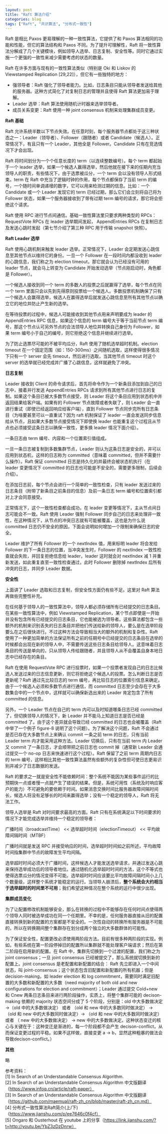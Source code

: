 ```yaml
---
layout: post
title: "Raft 算法介绍"
categories: blog
tags: ["Raft", "共识算法", "分布式一致性"]
---
```


Raft 是相比 Paxos 更易理解的一种一致性算法，它提供了和 Paxos 算法相同的功能和性能，但它的算法结构和 Paxos 不同。为了提升可理解性，Raft 将一致性算法分解成了几个关键模块，例如领导人选举、日志复制、安全性等。同时它通过实施一个更强的一致性来减少需要考虑的状态的数量。

Raft 在许多方面与现有的一致性算法类似（特别是 Oki 和 Liskov 的Viewstamped Replication [29,22]），但它有一些独特的地方：
* 强领导者：Raft 强化了领导者能力。比如，日志条目只能从领导者发送给其他的服务器。这种方式简化了对复制日志的管理并且使得 Raft 算法更加易于理解。
* Leader 选举：Raft 算法使用随机计时器来选举领导者。
* 成员关系变更：Raft 使用一种 joint consensus 机制来处理集群成员变更。

**Raft 基础**

Raft 允许系统半数以下节点失效。在任意时刻，每个服务器节点都处于这三种状态之一：Leader（领导者）、Follower（跟随者）或者 Candidate（候选人）。正常情况下，有且只有一个 Leader，其他全是 Follower。Candidate 只有在竞选情况下才会出现。

Raft 将时间划分为一个个任意长度的 term（以连续整数编号）。每个 term 都起始于一个 leader 选举，如果一个候选人赢得选举，然后他就在接下来的任期内充当领导人的职责，有些情况下，由于选票被瓜分，一个 term 会以没有领导人形式结束。term 在 Raft 中充当了逻辑时钟的作用，每个节点都保存了当前 term 的编号，一个随时间单调递增的数字，它可以用来检测过期的信息。比如：一个 Candidate 或一个 Leader 发现它的 term 已经过期，那么它们会立刻将自己将为 Follower 状态，如果一个服务器接收到了带有过期 term 编号的请求，那它将会拒绝这个请求。

Raft 使用 RPC 进行节点间通信。基础一致性算法里只要求两种类型的 RPCs：RequestVote RPCs 在 leader 选举期间发起， AppendEntries RPCs 在复制日志及发送心跳时发起（第七节介绍了第三种 RPC 用于传输 snapshot 快照）。

**Raft Leader 选举**

Raft 使用心跳机制来触发 leader 选举。正常情况下，Leader 会定期发送心跳信息至其他节点以维持它的身份。一旦一个 Follower 在一段时间内都没收到 leader 的心跳信息，我们称之为 election timeout，那它就会认为已经没有可用的 leader 节点，就会马上转变为 Candidate 开始发动选举（节点刚启动时，角色都是 Follower）。

一个候选人接收到同一个 term 的多数人的投票之后就赢得了选举，每个节点在同一个 term 里面只会以先到先得原则投票给一个候选人。多数投票机制确保了只有一个候选人会赢得选举，候选人在赢得选举后就发送心跳信息至所有其他节点以确立它的地位并防止产生新的选举。

在等待投票的过程中，候选人可能接收到其他节点用来声明要成为 leader 的 AppendEntries RPC 信息，如果这个信息的 term 编号大于等于当前节点 term 编号，那这个节点认可另外节点的合法领导人地位并转换自己身份为 Follower，如果 term 编号小于自己的编号，则它拒绝这个信息并继续进行选举。

为了防止选票尽可能的不被平均瓜分，Raft 使用了随机选举超时机制。election timeout 在一个固定范围（如：150-300ms）之间随机选取，这样使得很多情况下只有一个 server 会先 timeout，然后进行选取，当其他节点 timeout 时这个 server 的选举就已经完成并广播了心跳信息，这样就避免了冲突。

**日志复制**

Leader 接收到 Client 的命令请求后，首先将命令作为一个新条目添加到自己的日志中，接着并行发送 AppendEntries RPCs 请求到所有其他节点进行日志的复制。如果这个条目已被大多数节点接受，则 Leader 将这个条目应用到状态机中并返回结果给客户端。如果有的 Follower 节点故障或者失联了，则 Leader 会一直进行重试（即使已经返回响应给客户端），直到 Follower 节点同步完所有日志条目（为啥要甚至可以一直重试？因为 raft 机制保证了 leader 一直会发送同步信息给从节点，且如果大多数节点接受情况下即使换 leader 也能重复这个过程且从节点也必须接受这条日志以确保一致性，更多换 leader 情况下面介绍）。

一条日志由 term 编号、内容和一个位置索引值组成。

一旦一条日志被复制到多数集群节点，Leader 则认为这条日志是安全的，并可以应用到状态机，这样的日志称为 committed（意味着 committed，但并不需要什么操作）。Raft 保证 committed 日志是持久化的并最终会被状态机执行（在 leader 变更情况下 committed 的日志也可能是不安全的，需要更多限制，后续会介绍）。

在添加日志前，每个节点会进行一个简单的一致性检查，只有 leader 发送过来的日志条目（附带了新条目之前条目的信息）及前一条日志 term 编号和位置索引都对上才会同意接受。

正常情况下，这个一致性检查都会成功，在 leader 变更等情况下，主从节点间日志可能会不一致。Raft 使用 Leader 强制 Follower 同步自己的日志来处理非一致性，在这种情况下，从节点的冲突日志就有可能被覆盖，这也是为什么说 committed 日志仍不安全的原因，下面会说明如何增加一个限制来确保日志的安全。

Leader 维护了所有 Follower 的一个 nextIndex 值，用来标明 leader 将会发给 Follower 的下一条日志的位置，当冲突发生时，Follower 的 nextIndex 一致性检查就会失败，并回复拒绝信息给 leader，leader 这时就会对 nextIndex 减 1 并重新发送，如此重复直至一致性检查通过，此时 Follower 删除掉 nextIndex 后所有冲突的日志，并同步 Leader 数据。

**安全性**

上面讲了 Leader 选取和日志复制，但安全性方面仍有些不足。这里对 Raft 算法再做些完整性补充。

在任何基于领导人的一致性算法中，领导人都必须存储所有已经提交的日志条目。在某些一致性算法中，例如 Viewstamped Replication，某个节点即使是一开始并没有包含所有已经提交的日志条目，它也能被选为领导者。这些算法都包含一些额外的机制来识别丢失的日志条目并把他们传送给新的领导人，要么是在选举阶段要么在之后很快进行。不过这种方法会导致相当大的额外的机制和复杂性。Raft 使用了一种更加简单的方法保证所有之前的任期号中已经提交的日志条目在选举的时候都会出现在新的领导人中，不需要传送这些日志条目给领导人。这意味着日志条目的传送是单向的，只从领导人传给跟随者，并且领导人从不会覆盖自身本地日志中已经存在的条目。

Raft 在使用 RequestVote RPC 进行投票时，如果一个投票者发现自己的日志比候选人发送过来的日志信息更新，则它将拒绝这个候选人的投票。怎么判断日志是否更新呢？Raft 通过先比较日志的 term 编号，再比较日志的位置索引信息来确定。由于一个候选人必须和多数节点进行通信，而 committed 日志至少会存在于大多数集合中的一个节点中，这样就可以确保新选出来的 Leader 肯定包含了所有 committed 的信息。

另外，一个 Leader 节点在自己的 term 内可以及时知道哪条日志已经 committed 了，但切换领导人的情况下，新 Leader 并不能马上知道日志是否已经是 committed 了。由于这个差异就会导致已经 committed 的日志也会被覆盖（Raft 中举了一个例子 figure-8 说明了这个问题）。为了解决这个问题，Raft 不会通过是否已存在大多数节点上来确认 commit 一条之前 term 的日志，只有当前 Leader term 内才能采用这种方法。Leader 切换后，只有在当前 term 内 Leader 又 commit 了一条日志，才会顺带把之前日志也 commit 掉（通常新 Leader 会通过提交一个 no-op 日志来快速进行这个过程）。Raft 保留了之前 term 周期内日志的 term 编号，这样相比其他一致性算法虽然有些额外的复杂性但可使日志更易识别并减少了日志数据的发送。

Raft 的要求之一就是安全性不能依赖时间：整个系统不能因为某些事件运行的比预期快一点或者慢一点就产生了错误的结果。但是，系统可用性（系统及时响应客户的能力）不可避免的要依赖于时间。如果消息交换时间比服务器故障间隔时间长，候选人将没有足够长的时间来赢得选举；没有一个稳定的领导人，Raft 将无法工作。

领导人选举是 Raft 对时间要求最高的方面。Raft 只有在系统满足以下时间要求的情况下才能完成选举并维持一个稳定的领导者：

广播时间（broadcastTime） << 选举超时时间（electionTimeout） << 平均故障间隔时间（MTBF）

广播时间就是发送 RPC 并接受响应的时间，选举超时时间如之前所述，平均故障时间指集群中节点的故障发生平均间隔。

选举超时时间必须大于广播时间，这样候选人才能发送选举请求，并通过发送心跳来保持选举成功后的领导者地位。通过随机化选举超时时间的方法，这个不等式也使得选票瓜分的情况变得不可能。选举超时时间应该要比平均故障间隔时间小上几个数量级，这样整个系统才能稳定的运行。当领导人崩溃后，**整个系统会大约相当于选举超时的时间里不可用**；我们希望这种情况在整个系统的运行中很少出现。

**集群成员变化**

为了让配置修改机制能够安全，那么在转换的过程中不能够存在任何时间点使得两个领导人同时被选举成功在同一个任期里。不幸的是，任何服务器直接从旧的配置直接转换到新的配置的方案都是不安全的。一次性自动的转换所有服务器是不可能的，所以在转换期间整个集群存在划分成两个独立的大多数群体的可能性。

为了保证安全性，配置更改必须使用两阶段方法。目前有很多种两阶段的实现。例如，有些系统在第一阶段停掉旧的配置所以集群就不能处理客户端请求；然后在第二阶段在启用新的配置。在 Raft 中，集群先切换到一个过渡的配置，我们称之为 joint consensus；一旦 joint consensus 已经被提交了，那么系统就切换到新的配置上。joint consensus 是老配置和新配置的结合：
Raft 先立即进入一个中间状态，叫 joint-consensus；这个状态包含旧配置和新配置的所有机器；但是 decision-making，如 leader election 和 log commitment，需要同时满足旧配置的大多数和新配置的大多数（need majority of both old and new configurations for election and commitment）；Leader 通过提交 Cold+new 和 Cnew 两条日志条目来进行两阶段操作，实质上，将整个集群可能的 decison-making 依赖的 majority 状态空间分成了 5 个阶段，分别是：old 中大多数做决定  ->（old 中的大多数做决定） 或者 （old 和 new 中的大多数同时做决定） ->（old 和 new 中的大多数同时做决定）-> （old 和 new 中的大多数同时做决定） 或者 （ new 中的大多数做决定） -> new 中的大多数做决定。这种状态变迁的核心与关键在于：这种变迁是渐进的，每一个阶段都不会产生 decison-conflict，从而保证变更过程的平稳。如果不这样做，直接变更 a -> b，显然这种粗暴的做法会导致decison-conflict。）

**其他**

略

参考资料：  
[1] In Search of an Understandable Consensus Algorithm.  
[2] In Search of an Understandable Consensus Algorithm 中文版翻译（https://www.infoq.cn/article/raft-paper）  
[3] In Search of an Understandable Consensus Algorithm 中文版翻译（https://github.com/maemual/raft-zh_cn/blob/master/raft-zh_cn.md）  
[4] 分布式一致性算法Raft简介(上/下)（https://www.jianshu.com/p/ee7646c0f4cf）  
[5] Ongaro 和 Ousterhout 在 youtube 上的分享（https://link.jianshu.com/?t=http://youtu.be/YbZ3zDzDnrw）

